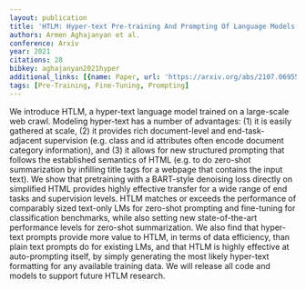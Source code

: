 ```yaml
---
layout: publication
title: 'HTLM: Hyper-text Pre-training And Prompting Of Language Models'
authors: Armen Aghajanyan et al.
conference: Arxiv
year: 2021
citations: 28
bibkey: aghajanyan2021hyper
additional_links: [{name: Paper, url: 'https://arxiv.org/abs/2107.06955'}]
tags: [Pre-Training, Fine-Tuning, Prompting]
---
```

We introduce HTLM, a hyper-text language model trained on a large-scale web
crawl. Modeling hyper-text has a number of advantages: (1) it is easily
gathered at scale, (2) it provides rich document-level and end-task-adjacent
supervision (e.g. class and id attributes often encode document category
information), and (3) it allows for new structured prompting that follows the
established semantics of HTML (e.g. to do zero-shot summarization by infilling
title tags for a webpage that contains the input text). We show that
pretraining with a BART-style denoising loss directly on simplified HTML
provides highly effective transfer for a wide range of end tasks and
supervision levels. HTLM matches or exceeds the performance of comparably sized
text-only LMs for zero-shot prompting and fine-tuning for classification
benchmarks, while also setting new state-of-the-art performance levels for
zero-shot summarization. We also find that hyper-text prompts provide more
value to HTLM, in terms of data efficiency, than plain text prompts do for
existing LMs, and that HTLM is highly effective at auto-prompting itself, by
simply generating the most likely hyper-text formatting for any available
training data. We will release all code and models to support future HTLM
research.